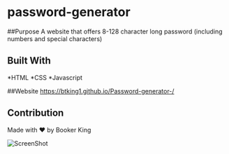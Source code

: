 # password-generator

##Purpose
A website that offers 8-128 character long password 
(including numbers and special characters) 

## Built With
*HTML
*CSS
*Javascript

##Website
https://btking1.github.io/Password-generator-/

## Contribution
Made with ❤️ by Booker King

![ScreenShot](pass-gen-screenshot.png)


